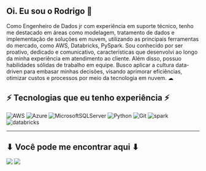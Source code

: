 ## Oi. Eu sou o Rodrigo 🌲

Como Engenheiro de Dados jr com experiência em suporte técnico, tenho me destacado em áreas como modelagem, tratamento de dados e implementação de soluções em nuvem, utilizando as principais ferramentas do mercado, como AWS, Databricks, PySpark. Sou conhecido por ser proativo, dedicado e comunicativo, características que desenvolvi ao longo da minha experiência em atendimento ao cliente. Além disso, possuo habilidades sólidas de trabalho em equipe. Busco aplicar a cultura data-driven para embasar minhas decisões, visando aprimorar eficiências, otimizar custos e processos por meio da tecnologia em nuvem. ☁

## ⚡ Tecnologias que eu tenho experiência ⚡
![AWS](	https://img.shields.io/badge/Amazon_AWS-FF9900?style=for-the-badge&logo=amazonaws&logoColor=white) 	![Azure](https://img.shields.io/badge/azure-%230072C6.svg?style=for-the-badge&logo=microsoftazure&logoColor=white) ![MicrosoftSQLServer](https://img.shields.io/badge/Microsoft%20SQL%20Server-CC2927?style=for-the-badge&logo=microsoft%20sql%20server&logoColor=white) 	![Python](https://img.shields.io/badge/python-3670A0?style=for-the-badge&logo=python&logoColor=ffdd54) ![Git](https://img.shields.io/badge/git-%23F05033.svg?style=for-the-badge&logo=git&logoColor=white)  ![spark](https://img.shields.io/badge/Apache_Spark-FFFFFF?style=for-the-badge&logo=apachespark&logoColor=#E35A16) ![databricks](https://img.shields.io/badge/Databricks-FF3621?style=for-the-badge&logo=Databricks&logoColor=white)
____________________________________________________________________________________________________________________

## ⬇ Você pode me encontrar aqui ⬇
<div> 
  <a href = "mailto:rodrigopinheirotm@gmail.com"><img src="https://img.shields.io/badge/Gmail-D14836?style=for-the-badge&logo=gmail&logoColor=white" target="_blank"></a>
  <a href="https://www.linkedin.com/in/rodrigo-pinheiro-168037259/" target="_blank"><img src="https://img.shields.io/badge/-LinkedIn-%230077B5?style=for-the-badge&logo=linkedin&logoColor=white" target="_blank"></a> 
</div>
